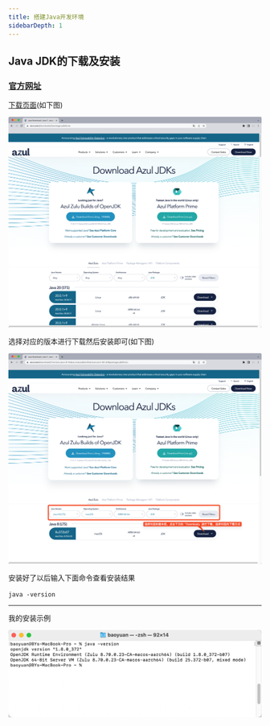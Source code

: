 ```yaml
---
title: 搭建Java开发环境
sidebarDepth: 1
---
```



## Java JDK的下载及安装
### [官方网址](https://azul.com/)
<p>

[下载页面](https://www.azul.com/downloads/?package=jdk#zulu)(如下图)

</p>
<img src="/image/Java/azul-java-download-init.png">
<p>选择对应的版本进行下载然后安装即可(如下图)</p>
<img src="/image/Java/azul-java-download-example.png">
<p>安装好了以后输入下面命令查看安装结果</p>

`java -version`


<hr/>

<p>我的安装示例</p>
<img src="/image/Java/java-install-complate.png">
